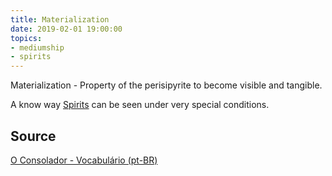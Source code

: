 ```yaml
---
title: Materialization
date: 2019-02-01 19:00:00
topics:
- mediumship
- spirits
---
```


Materialization - Property of the perisipyrite to become visible and tangible.

A know way [Spirits](/about/spirit) can be seen under very special conditions.

## Source
[O Consolador - Vocabulário (pt-BR)](http://www.oconsolador.com.br/linkfixo/vocabulario/principal.html)

